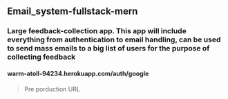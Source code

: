 ## Email_system-fullstack-mern
### Large feedback-collection app. This app will include everything from authentication to email handling, can be used to send mass emails to a big list of users for the purpose of collecting feedback
#### warm-atoll-94234.herokuapp.com/auth/google 
> Pre porduction URL
